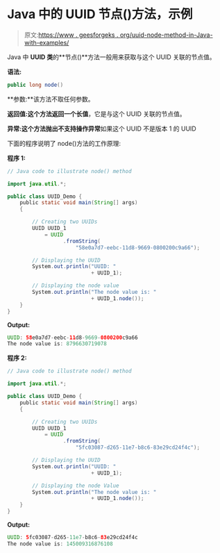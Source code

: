 # Java 中的 UUID 节点()方法，示例

> 原文:[https://www . geesforgeks . org/uuid-node-method-in-Java-with-examples/](https://www.geeksforgeeks.org/uuid-node-method-in-java-with-examples/)

Java 中 **UUID 类**的**节点()**方法一般用来获取与这个 UUID 关联的节点值。

**语法:**

```java
public long node()
```

**参数:**该方法不取任何参数。

**返回值:**这个方法返回一个**长值**，它是与这个 UUID 关联的节点值。

**异常:**这个方法抛出**不支持操作异常**如果这个 UUID 不是版本 1 的 UUID

下面的程序说明了 node()方法的工作原理:

**程序 1:**

```java
// Java code to illustrate node() method

import java.util.*;

public class UUID_Demo {
    public static void main(String[] args)
    {

        // Creating two UUIDs
        UUID UUID_1
            = UUID
                  .fromString(
                      "58e0a7d7-eebc-11d8-9669-0800200c9a66");

        // Displaying the UUID
        System.out.println("UUID: "
                           + UUID_1);

        // Displaying the node value
        System.out.println("The node value is: "
                           + UUID_1.node());
    }
}
```

**Output:**

```java
UUID: 58e0a7d7-eebc-11d8-9669-0800200c9a66
The node value is: 8796630719078

```

**程序 2:**

```java
// Java code to illustrate node() method

import java.util.*;

public class UUID_Demo {
    public static void main(String[] args)
    {

        // Creating two UUIDs
        UUID UUID_1
            = UUID
                  .fromString(
                      "5fc03087-d265-11e7-b8c6-83e29cd24f4c");

        // Displaying the UUID
        System.out.println("UUID: "
                           + UUID_1);

        // Displaying the node Value
        System.out.println("The node value is: "
                           + UUID_1.node());
    }
}
```

**Output:**

```java
UUID: 5fc03087-d265-11e7-b8c6-83e29cd24f4c
The node value is: 145009316876108

```